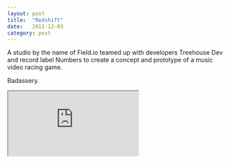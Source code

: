 ```yaml
---
layout: post
title:  "Redshift"
date:   2011-12-03
category: post
---
```


A studio by the name of Field.io teamed up with developers Treehouse Dev and record label Numbers to create a concept and prototype of a music video racing game.

Badassery.

<div class="video-container">
  <iframe src="http://player.vimeo.com/video/32697476?title=0&amp;byline=0&amp;portrait=0&amp;color=fefefe"></iframe>
</div>